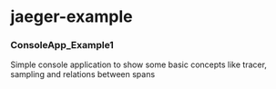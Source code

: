 # jaeger-example

### ConsoleApp_Example1
Simple console application to show some basic concepts like tracer, sampling and relations between spans
